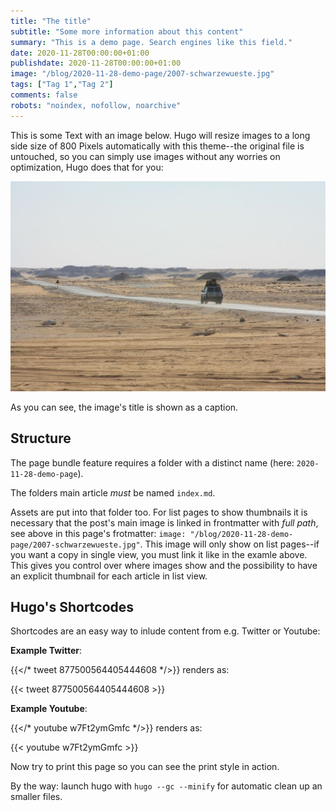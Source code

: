 ```yaml
---
title: "The title"
subtitle: "Some more information about this content"
summary: "This is a demo page. Search engines like this field."
date: 2020-11-28T00:00:00+01:00
publishdate: 2020-11-28T00:00:00+01:00
image: "/blog/2020-11-28-demo-page/2007-schwarzewueste.jpg"
tags: ["Tag 1","Tag 2"]
comments: false
robots: "noindex, nofollow, noarchive"
---
```

This is some Text with an image below. Hugo will resize images to a long side size of 800 Pixels automatically with this theme--the original file is untouched, so you can simply use images without any worries on optimization, Hugo does that for you:

![Schwarze Wüste](2007-schwarzewueste.jpg "Schwarze Wüste, Ägypten.")

As you can see, the image's title is shown as a caption.

## Structure

The page bundle feature requires a folder with a distinct name (here: `2020-11-28-demo-page`).

The folders main article *must* be named `index.md`.

Assets are put into that folder too. For list pages to show thumbnails it is necessary that the post's main image is linked in frontmatter with *full path*, see above in this page's frotmatter: `image: "/blog/2020-11-28-demo-page/2007-schwarzewueste.jpg"`. This image will only show on list pages--if you want a copy in single view, you must link it like in the examle above. This gives you control over where images show and the possibility to have an explicit thumbnail for each article in list view.

## Hugo's Shortcodes

Shortcodes are an easy way to inlude content from e.g. Twitter or Youtube:

**Example Twitter**:

{{</* tweet 877500564405444608 */>}} renders as:

{{< tweet 877500564405444608 >}}

**Example Youtube**:

{{</* youtube w7Ft2ymGmfc */>}} renders as:

{{< youtube w7Ft2ymGmfc >}}

Now try to print this page so you can see the print style in action.

By the way: launch hugo with `hugo --gc --minify` for automatic clean up an smaller files.
